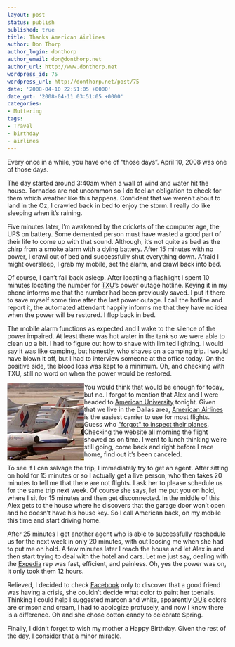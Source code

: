 ```yaml
---
layout: post
status: publish
published: true
title: Thanks American Airlines
author: Don Thorp
author_login: donthorp
author_email: don@donthorp.net
author_url: http://www.donthorp.net
wordpress_id: 75
wordpress_url: http://donthorp.net/post/75
date: '2008-04-10 22:51:05 +0000'
date_gmt: '2008-04-11 03:51:05 +0000'
categories:
- Muttering
tags:
- Travel
- birthday
- airlines
---
```

<p>Every once in a while, you have one of “those days”. April 10, 2008 was one of those days.  </p>
<p>The day started around 3:40am when a wall of wind and water hit the house. Tornados are not uncommon so I do feel an obligation to check for them which weather like this happens. Confident that we weren’t about to land in the Oz, I crawled back in bed to enjoy the storm. I really do like sleeping when it’s raining.</p>
<p> Five minutes later, I’m awakened by the crickets of the computer age, the UPS on battery. Some demented person must have wasted a good part of their life to come up with that sound. Although, it’s not quite as bad as the chirp from a smoke alarm with a dying battery. After 15 minutes with no power, I crawl out of bed and successfully shut everything down. Afraid I might oversleep, I grab my mobile, set the alarm, and crawl back into bed. </p>
<p>Of course, I can’t fall back asleep. After locating a flashlight I spent 10 minutes locating the number for <a href="http://www.txu.com" target="_blank">TXU</a>’s power outage hotline. Keying it in my phone informs me that the number had been previously saved. I put it there to save myself some time after the last power outage. I call the hotline and report it, the automated attendant happily informs me that they have no idea when the power will be restored. I flop back in bed. </p>
<p>The mobile alarm functions as expected and I wake to the silence of the power impaired. At least there was hot water in the tank so we were able to clean up a bit. I had to figure out how to shave with limited lighting. I would say it was like camping, but honestly, who shaves on a camping trip. I would have blown it off, but I had to interview someone at the office today. On the positive side, the blood loss was kept to a minimum. Oh, and checking with TXU, still no word on when the power would be restored.</p>
<p><img src="/content/uploads/2008/05/american.jpg" alt="Photo of american airlines airplane tails" title="american" width="175" height="175" class="size-medium wp-image-81" style="float:left" /> You would think that would be enough for today, but no. I forgot to mention that Alex and I were headed to <a href="http://www.american.edu" target="_blank">American University</a> tonight. Given that we live in the Dallas area, <a href="http://www.aa.com" target="_blank">American Airlines</a> is the easiest carrier to use for most flights. Guess who <a href="http://tailrank.com/5656923/American-cancels-more-than-1-000-flights" target="_blank">&quot;forgot&quot; to inspect their planes</a>. Checking the website all morning the flight showed as on time. I went to lunch thinking we’re still going, come back and right before I race home, find out it’s been canceled.</p>
<p>To see if I can salvage the trip, I immediately try to get an agent. After sitting on hold for 15 minutes or so I actually get a live person, who then takes 20 minutes to tell me that there are not flights. I ask her to please schedule us for the same trip next week. Of course she says, let me put you on hold, where I sit for 15 minutes and then get disconnected. In the middle of this Alex gets to the house where he discovers that the garage door won’t open and he doesn’t have his house key. So I call American back, on my mobile this time and start driving home.</p>
<p>After 25 minutes I get another agent who is able to successfully reschedule us for the next week in only 20 minutes, with out loosing me when she had to put me on hold. A few minutes later I reach the house and let Alex in and then start trying to deal with the hotel and cars. Let me just say, dealing with the <a href="http://www.Expedia.com" target="_blank">Expedia</a> rep was fast, efficient, and painless. Oh, yes the power was on, It only took them 12 hours.</p>
<p>Relieved, I decided to check <a href="http://www.facebook.com" target="_blank">Facebook</a> only to discover that a good friend was having a crisis, she couldn’t decide what color to paint her toenails. Thinking I could help I suggested maroon and white, apparently <a href="http://www.ou.edu/web/home.html" target="_blank">OU</a>’s colors are crimson and cream, I had to apologize profusely, and now I know there is a difference. Oh and she chose cotton candy to celebrate Spring.</p>
<p>Finally, I didn’t forget to wish my mother a Happy Birthday. Given the rest of the day, I consider that a minor miracle.</p>
